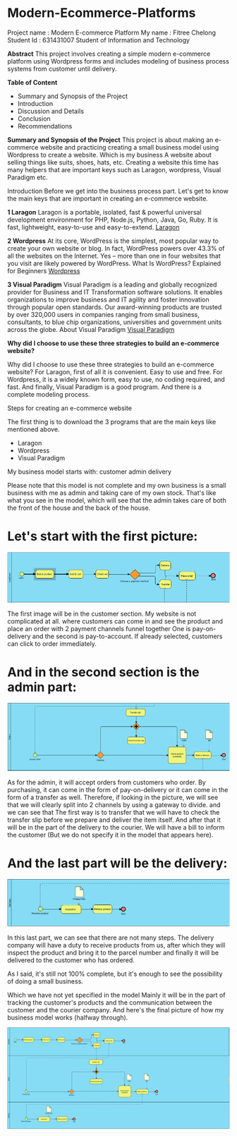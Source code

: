 # Modern-Ecommerce-Platforms
Project name : Modern E-commerce Platform
My name : Fitree Chelong
Student Id : 631431007
Student of Information and Technology

**Abstract**
  This project involves creating a simple modern e-commerce platform using Wordpress forms and includes modeling of business process systems from customer until delivery.

**Table of Content** 
- Summary and Synopsis of the Project
- Introduction
- Discussion and Details
- Conclusion
- Recommendations

**Summary and Synopsis of the Project**
  This project is about making an e-commerce website and practicing creating a small business model using Wordpress to create a website. Which is my business A website about selling things like suits, shoes, hats, etc. Creating a website this time has many helpers that are important keys such as Laragon, wordpress, Visual Paradigm etc.

Introduction
Before we get into the business process part. Let's get to know the main keys that are important in creating an e-commerce website.

**1 Laragon**
Laragon is a portable, isolated, fast & powerful universal development environment for PHP, Node.js, Python, Java, Go, Ruby. It is fast, lightweight, easy-to-use and easy-to-extend.
[Laragon](https://laragon.org/docs/index.html)

**2 Wordpress**
At its core, WordPress is the simplest, most popular way to create your own website or blog. In fact, WordPress powers over 43.3% of all the websites on the Internet. Yes – more than one in four websites that you visit are likely powered by WordPress.
What Is WordPress? Explained for Beginners [Wordpress](kinsta.com)


**3 Visual Paradigm**
Visual Paradigm is a leading and globally recognized provider for Business and IT Transformation software solutions. It enables organizations to improve business and IT agility and foster innovation through popular open standards. Our award-winning products are trusted by over 320,000 users in companies ranging from small business, consultants, to blue chip organizations, universities and government units across the globe. About Visual Paradigm [Visual Paradigm](visual-paradigm.com)

**Why did I choose to use these three strategies to build an e-commerce website?**

Why did I choose to use these three strategies to build an e-commerce website?
For Laragon, first of all it is convenient. Easy to use and free.
For Wordpress, it is a widely known form, easy to use, no coding required, and fast.
And finally, Visual Paradigm is a good program. And there is a complete modeling process.

Steps for creating an e-commerce website

The first thing is to download the 3 programs that are the main keys like mentioned above.

- Laragon
- Wordpress
- Visual Paradigm

My business model starts with:
customer
admin
delivery

Please note that this model is not complete and my own business is a small business with me as admin and taking care of my own stock. That's like what you see in the model, which will see that the admin takes care of both the front of the house and the back of the house.

# Let's start with the first picture:
![customer png](img/customer.png)

The first image will be in the customer section.
My website is not complicated at all. where customers can come in and see the product and place an order with 2 payment channels funnel together One is pay-on-delivery and the second is pay-to-account. If already selected, customers can click to order immediately.

# And in the second section is the admin part:
![admin png](img/admin.png)

As for the admin, it will accept orders from customers who order. By purchasing, it can come in the form of pay-on-delivery or it can come in the form of a transfer as well. Therefore, if looking in the picture, we will see that we will clearly split into 2 channels by using a gateway to divide. and we can see that The first way is to transfer that we will have to check the transfer slip before we prepare and deliver the item itself. And after that it will be in the part of the delivery to the courier. We will have a bill to inform the customer (But we do not specify it in the model that appears here).

# And the last part will be the delivery:
![delivery png](img/delivery.png)

In this last part, we can see that there are not many steps. The delivery company will have a duty to receive products from us, after which they will inspect the product and bring it to the parcel number and finally it will be delivered to the customer who has ordered.

As I said, it's still not 100% complete, but it's enough to see the possibility of doing a small business.

Which we have not yet specified in the model Mainly it will be in the part of tracking the customer's products and the communication between the customer and the courier company.
And here's the final picture of how my business model works (halfway through).

![all png](img/all.png)


